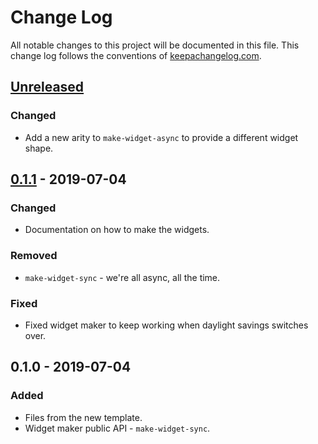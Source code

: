 # Change Log
All notable changes to this project will be documented in this file. This change log follows the conventions of [keepachangelog.com](http://keepachangelog.com/).

## [Unreleased]
### Changed
- Add a new arity to `make-widget-async` to provide a different widget shape.

## [0.1.1] - 2019-07-04
### Changed
- Documentation on how to make the widgets.

### Removed
- `make-widget-sync` - we're all async, all the time.

### Fixed
- Fixed widget maker to keep working when daylight savings switches over.

## 0.1.0 - 2019-07-04
### Added
- Files from the new template.
- Widget maker public API - `make-widget-sync`.

[Unreleased]: https://github.com/your-name/core-async-csp/compare/0.1.1...HEAD
[0.1.1]: https://github.com/your-name/core-async-csp/compare/0.1.0...0.1.1
